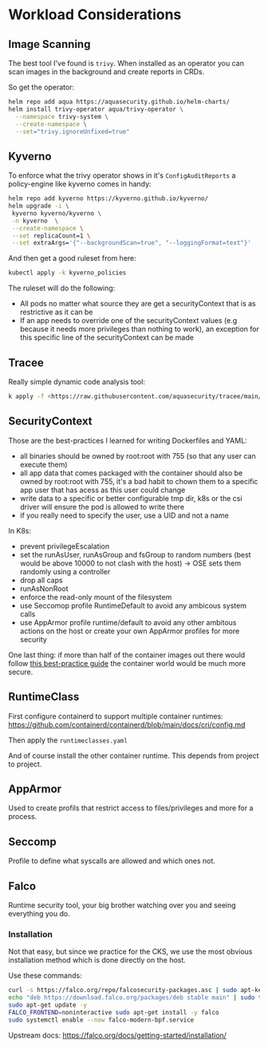 # Workload Considerations

## Image Scanning

The best tool I've found is `trivy`. When installed as an operator you can scan images in the background and create reports in CRDs.

So get the operator:

```bash
helm repo add aqua https://aquasecurity.github.io/helm-charts/
helm install trivy-operator aqua/trivy-operator \
  --namespace trivy-system \
  --create-namespace \
  --set="trivy.ignoreUnfixed=true" 
```

## Kyverno

To enforce what the trivy operator shows in it's `ConfigAuditReports` a policy-engine like kyverno comes in handy:

```bash
helm repo add kyverno https://kyverno.github.io/kyverno/
helm upgrade -i \
 kyverno kyverno/kyverno \
 -n kyverno  \
 --create-namespace \
 --set replicaCount=1 \
 --set extraArgs='{"--backgroundScan=true", "--loggingFormat=text"}'
```

And then get a good ruleset from here:

```bash
kubectl apply -k kyverno_policies
```

The ruleset will do the following:

- All pods no matter what source they are get a securityContext that is as restrictive as it can be
- If an app needs to override one of the securityContext values (e.g because it needs more privileges than nothing to work), an exception for this specific line of the securityContext can be made

## Tracee

Really simple dynamic code analysis tool:

```bash
k apply -f <https://raw.githubusercontent.com/aquasecurity/tracee/main/deploy/kubernetes/tracee/tracee.yaml>
```

## SecurityContext

Those are the best-practices I learned for writing Dockerfiles and YAML:

- all binaries should be owned by root:root with 755 (so that any user can execute them)
- all app data that comes packaged with the container should also be owned by root:root with 755, it's a bad habit to chown them to a specific app user that has acess as this user could change
- write data to a specific or better configurable tmp dir, k8s or the csi driver will ensure the pod is allowed to write there
- if you really need to specify the user, use a UID and not a name

In K8s:

- prevent privilegeEscalation
- set the runAsUser, runAsGroup and fsGroup to random numbers (best would be above 10000 to not clash with the host) -> OSE sets them randomly using a controller
- drop all caps
- runAsNonRoot
- enforce the read-only mount of the filesystem
- use Seccomop profile RuntimeDefault to avoid any ambicous system calls
- use AppArmor profile runtime/default to avoid any other ambitous actions on the host or create your own AppArmor profiles for more security

One last thing: if more than half of the container images out there would follow [this best-practice guide](https://sysdig.com/blog/dockerfile-best-practices/) the container world would be much more secure.

## RuntimeClass

First configure containerd to support multiple container runtimes: <https://github.com/containerd/containerd/blob/main/docs/cri/config.md>

Then apply the `runtimeclasses.yaml`

And of course install the other container runtime. This depends from project to project.

## AppArmor

Used to create profils that restrict access to files/privileges and more for a process.

## Seccomp

Profile to define what syscalls are allowed and which ones not.

## Falco

Runtime security tool, your big brother watching over you and seeing everything you do.

### Installation

Not that easy, but since we practice for the CKS, we use the most obvious installation method which is done directly on the host.

Use these commands:

```bash
curl -s https://falco.org/repo/falcosecurity-packages.asc | sudo apt-key add -
echo "deb https://download.falco.org/packages/deb stable main" | sudo tee -a /etc/apt/sources.list.d/falcosecurity.list
sudo apt-get update -y
FALCO_FRONTEND=noninteractive sudo apt-get install -y falco
sudo systemctl enable --now falco-modern-bpf.service
```

Upstream docs: <https://falco.org/docs/getting-started/installation/>

